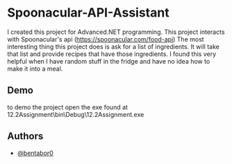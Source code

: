 #  Spoonacular-API-Assistant

I created this project for Advanced.NET programming. This project interacts with Spoonacular's api (https://spoonacular.com/food-api) The most interesting thing this project does is ask for a list of ingredients. It will take that list and provide recipes that have those ingredients. I found this very helpful when I have random stuff in the fridge and have no idea how to make it into a meal.

## Demo

to demo the project open the exe found at 12.2Assignment\bin\Debug\12.2Assignment.exe

## Authors

- [@bentabor0](https://github.com/bentabor0)
